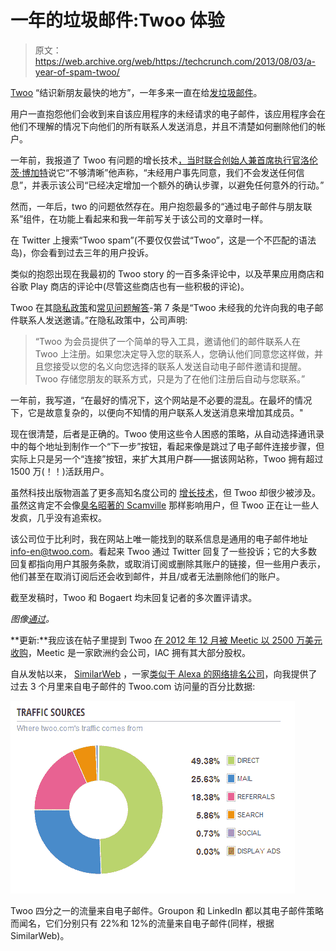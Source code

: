 # 一年的垃圾邮件:Twoo 体验 

> 原文：<https://web.archive.org/web/https://techcrunch.com/2013/08/03/a-year-of-spam-twoo/>

[Twoo](https://web.archive.org/web/20221206121947/http://www.twoo.com/) “结识新朋友最快的地方”，一年多来一直在给[发垃圾邮件](https://web.archive.org/web/20221206121947/https://beta.techcrunch.com/2012/08/03/users-claim-twoo-is-spamming-their-friends-social-network-says-its-just-not-clear-enough/)。

用户一直抱怨他们会收到来自该应用程序的未经请求的电子邮件，该应用程序会在他们不理解的情况下向他们的所有联系人发送消息，并且不清楚如何删除他们的帐户。

一年前，我报道了 Twoo 有问题的增长技术[，当时联合创始人兼首席执行官](https://web.archive.org/web/20221206121947/https://beta.techcrunch.com/2012/08/03/users-claim-twoo-is-spamming-their-friends-social-network-says-its-just-not-clear-enough/)[洛伦茨·博加特](https://web.archive.org/web/20221206121947/https://twitter.com/lorenzbogaert)说它“不够清晰”他声称，“未经用户事先同意，我们不会发送任何信息”，并表示该公司“已经决定增加一个额外的确认步骤，以避免任何意外的行动。”

然而，一年后，two 的问题依然存在。用户抱怨最多的“通过电子邮件与朋友联系”组件，在功能上看起来和我一年前写关于该公司的文章时一样。

在 Twitter 上搜索“Twoo spam”(不要仅仅尝试“Twoo”，这是一个不匹配的语法岛)，你会看到过去三年的用户投诉。

类似的抱怨出现在我最初的 Twoo story 的一百多条评论中，以及苹果应用商店和谷歌 Play 商店的评论中(尽管这些商店也有一些积极的评论)。

Twoo 在其[隐私政策](https://web.archive.org/web/20221206121947/http://www.twoo.com/about/privacy)和[常见问题解答](https://web.archive.org/web/20221206121947/http://www.twoo.com/faq)-第 7 条是“Twoo 未经我的允许向我的电子邮件联系人发送邀请。”在隐私政策中，公司声明:

> “Twoo 为会员提供了一个简单的导入工具，邀请他们的邮件联系人在 Twoo 上注册。如果您决定导入您的联系人，您确认他们同意您这样做，并且您接受以您的名义向您选择的联系人发送自动电子邮件邀请和提醒。Twoo 存储您朋友的联系方式，只是为了在他们注册后自动与您联系。”

一年前，我写道，“在最好的情况下，这个网站是不必要的混乱。在最坏的情况下，它是故意复杂的，以便向不知情的用户联系人发送消息来增加其成员。"

现在很清楚，后者是正确的。Twoo 使用这些令人困惑的策略，从自动选择通讯录中的每个地址到制作一个“下一步”按钮，看起来像是跳过了电子邮件连接步骤，但实际上只是另一个“连接”按钮，来扩大其用户群——据该网站称，Twoo 拥有超过 1500 万(！！)活跃用户。

虽然科技出版物涵盖了更多高知名度公司的 [增长技术](https://web.archive.org/web/20221206121947/http://www.time.com/time/business/article/0,8599,1903810,00.html)，但 Twoo 却很少被涉及。虽然这肯定不会像[臭名昭著的 Scamville](https://web.archive.org/web/20221206121947/https://beta.techcrunch.com/2009/10/31/scamville-the-social-gaming-ecosystem-of-hell/) 那样影响用户，但 Twoo 正在让一些人发疯，几乎没有追索权。

该公司位于比利时，我在网站上唯一能找到的联系信息是通用的电子邮件地址[info-en@twoo.com](https://web.archive.org/web/20221206121947/mailto:info-en@twoo.com)。看起来 Twoo 通过 Twitter 回复了一些投诉；它的大多数回复都指向用户其服务条款，或取消订阅或删除其账户的链接，但一些用户表示，他们甚至在取消订阅后还会收到邮件，并且/或者无法删除他们的账户。

截至发稿时，Twoo 和 Bogaert 均未回复记者的多次置评请求。

*图像[通过](https://web.archive.org/web/20221206121947/http://wpmu.org/wp-content/uploads/2012/07/trackback-spam.jpg)。*

**更新:**我应该在帖子里提到 Twoo [在 2012 年 12 月被 Meetic 以 2500 万美元收购](https://web.archive.org/web/20221206121947/http://thenextweb.com/insider/2012/12/23/meetic-iac-buys-massive-media-the-company-behind-netlog-and-badoo-rival-twoo-for-25m/)，Meetic 是一家欧洲约会公司，IAC 拥有其大部分股权。

自从发帖以来， [SimilarWeb](https://web.archive.org/web/20221206121947/http://www.similarweb.com/) ，一家[类似于 Alexa 的网络排名公司](https://web.archive.org/web/20221206121947/https://beta.techcrunch.com/2013/01/29/similargroup-raises-2-5-million-to-take-on-alexas-often-terrible-web-rankings-with-its-new-similarweb-service/)，向我提供了过去 3 个月里来自电子邮件的 Twoo.com 访问量的百分比数据:

[![image](img/352d66c040404079e5867715f8a56d33.png)](https://web.archive.org/web/20221206121947/https://beta.techcrunch.com/2013/08/03/a-year-of-spam-twoo/image-68/)

Twoo 四分之一的流量来自电子邮件。Groupon 和 LinkedIn 都以其电子邮件策略而闻名，它们分别只有 22%和 12%的流量来自电子邮件(同样，根据 SimilarWeb)。